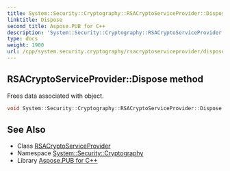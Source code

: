 ```yaml
---
title: System::Security::Cryptography::RSACryptoServiceProvider::Dispose method
linktitle: Dispose
second_title: Aspose.PUB for C++
description: 'System::Security::Cryptography::RSACryptoServiceProvider::Dispose method. Frees data associated with object in C++.'
type: docs
weight: 1900
url: /cpp/system.security.cryptography/rsacryptoserviceprovider/dispose/
---
```

## RSACryptoServiceProvider::Dispose method


Frees data associated with object.

```cpp
void System::Security::Cryptography::RSACryptoServiceProvider::Dispose() override
```

## See Also

* Class [RSACryptoServiceProvider](../)
* Namespace [System::Security::Cryptography](../../)
* Library [Aspose.PUB for C++](../../../)
